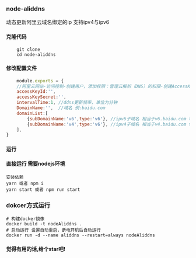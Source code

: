### node-aliddns
动态更新阿里云域名绑定的ip
支持ipv4与ipv6
#### 克隆代码
```shell
    git clone 
    cd node-aliddns
```
#### 修改配置文件
```javascript
    module.exports = {
    //阿里云网站-访问控制-创建用户，添加权限：管理云解析（DNS）的权限-创建AccessKey，得到accessKeyId和accessKeySecret
    accessKeyId:'',
    accessKeySecret:'',
    intervalTime:1, //ddns更新频率，单位为分钟
    DomainName:'',  //域名 例:baidu.com
    domainList:[
        {subDomainName:'v6',type:'v6'}, //ipv6子域名 相当于v6.baidu.com type值可选 v6与v4
        {subDomainName:'v4',type:'v6'}, //ipv4子域名 相当于v4.baidu.com type值可选 v6与v4
    ],
}

```
#### 运行
#### 直接运行 需要nodejs环境
```shell
安装依赖
yarn 或者 npm i 
yarn start 或者 npm run start  
```

### dokcer方式运行
```shell
# 构建docker镜像
docker build -t nodeAliddns .
# 启动运行 设置自动重启，断电开机后自动运行
docker run -d --name aliddns --restart=always nodeAliddns
```

#### 觉得有用的话,给个star吧!
